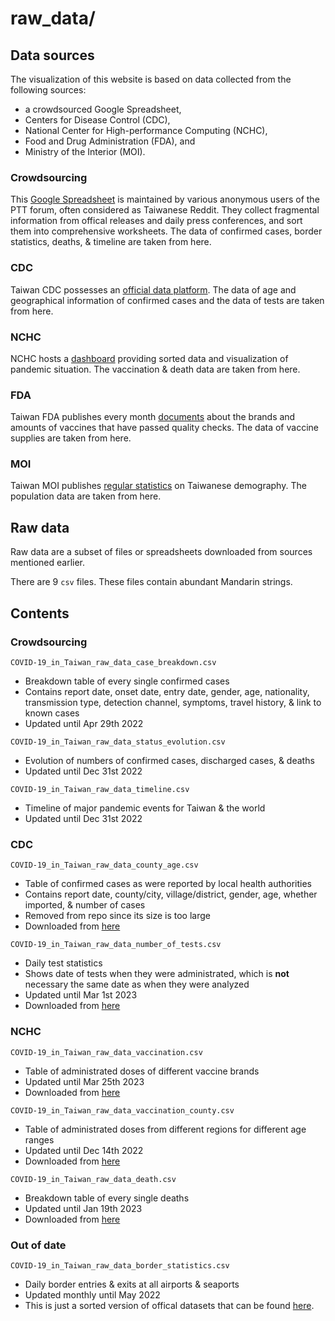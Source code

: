 raw_data/
=========


Data sources
------------

The visualization of this website is based on data collected from the following sources:
- a crowdsourced Google Spreadsheet,
- Centers for Disease Control (CDC),
- National Center for High-performance Computing (NCHC),
- Food and Drug Administration (FDA), and 
- Ministry of the Interior (MOI).

### Crowdsourcing

This [Google Spreadsheet](https://docs.google.com/spreadsheets/d/e/2PACX-1vRM7gTCUvuCqR3zdcLGccuGLv1s7dpDcQ-MeH_AZxnCXtW4iqVmEzUnDSKR7o8OiMLPMelEpxE7Pi4Q/pubhtml#) 
is maintained by various anonymous users of the PTT forum, often considered as Taiwanese Reddit. 
They collect fragmental information from offical releases and daily press conferences, and sort them into comprehensive worksheets.
The data of confirmed cases, border statistics, deaths, & timeline are taken from here.

### CDC

Taiwan CDC possesses an [official data platform](https://data.cdc.gov.tw/zh_TW/).
The data of age and geographical information of confirmed cases and the data of tests are taken from here.

### NCHC

NCHC hosts a [dashboard](https://covid-19.nchc.org.tw/index.php) providing sorted data and visualization of pandemic situation.
The vaccination & death data are taken from here.

### FDA

Taiwan FDA publishes every month [documents](https://www.fda.gov.tw/TC/download.aspx) 
about the brands and amounts of vaccines that have passed quality checks.
The data of vaccine supplies are taken from here.

### MOI

Taiwan MOI publishes [regular statistics](https://www.ris.gov.tw/app/portal/346) on Taiwanese demography.
The population data are taken from here.


Raw data
--------

Raw data are a subset of files or spreadsheets downloaded from sources mentioned earlier.

There are 9 `csv` files. These files contain abundant Mandarin strings.


Contents
--------

### Crowdsourcing

`COVID-19_in_Taiwan_raw_data_case_breakdown.csv`
- Breakdown table of every single confirmed cases
- Contains report date, onset date, entry date, gender, age, nationality, transmission type, detection channel, symptoms, travel history, & link to known cases
- Updated until Apr 29th 2022

`COVID-19_in_Taiwan_raw_data_status_evolution.csv`
- Evolution of numbers of confirmed cases, discharged cases, & deaths
- Updated until Dec 31st 2022

`COVID-19_in_Taiwan_raw_data_timeline.csv`
- Timeline of major pandemic events for Taiwan & the world
- Updated until Dec 31st 2022

### CDC

`COVID-19_in_Taiwan_raw_data_county_age.csv`
- Table of confirmed cases as were reported by local health authorities
- Contains report date, county/city, village/district, gender, age, whether imported, & number of cases
- Removed from repo since its size is too large
- Downloaded from [here](https://data.cdc.gov.tw/zh_TW/dataset/aagsdctable-day-19cov)

`COVID-19_in_Taiwan_raw_data_number_of_tests.csv`
- Daily test statistics
- Shows date of tests when they were administrated, which is **not** necessary the same date as when they were analyzed
- Updated until Mar 1st 2023
- Downloaded from [here](https://data.gov.tw/dataset/120451)

### NCHC

`COVID-19_in_Taiwan_raw_data_vaccination.csv`
- Table of administrated doses of different vaccine brands
- Updated until Mar 25th 2023
- Downloaded from [here](https://covid-19.nchc.org.tw/api.php?tableID=2004)

`COVID-19_in_Taiwan_raw_data_vaccination_county.csv`
- Table of administrated doses from different regions for different age ranges
- Updated until Dec 14th 2022
- Downloaded from [here](https://covid-19.nchc.org.tw/api.php?tableID=2006)

`COVID-19_in_Taiwan_raw_data_death.csv`
- Breakdown table of every single deaths
- Updated until Jan 19th 2023
- Downloaded from [here](https://covid-19.nchc.org.tw/api.php?tableID=4002)

### Out of date

`COVID-19_in_Taiwan_raw_data_border_statistics.csv`
- Daily border entries & exits at all airports & seaports
- Updated monthly until May 2022
- This is just a sorted version of offical datasets that can be found [here](https://data.gov.tw/dataset/12369).

